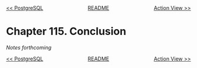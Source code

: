 <div>
<div style='float: left'><a href='ch114-postgresql.md'>&lt;&lt; PostgreSQL</a></div>
<div style='float: right'><a href='ch116-action-view.md'>Action View &gt;&gt;</a></div>
<div style='float: inline-auto;text-align:center'><a href='README.md'>README</a></div>
<div style="clear: both"></div>
</div>

# Chapter 115. Conclusion

*Notes forthcoming*

<div>
<div style='float: left'><a href='ch114-postgresql.md'>&lt;&lt; PostgreSQL</a></div>
<div style='float: right'><a href='ch116-action-view.md'>Action View &gt;&gt;</a></div>
<div style='float: inline-auto;text-align:center'><a href='README.md'>README</a></div>
<div style="clear: both"></div>
</div>